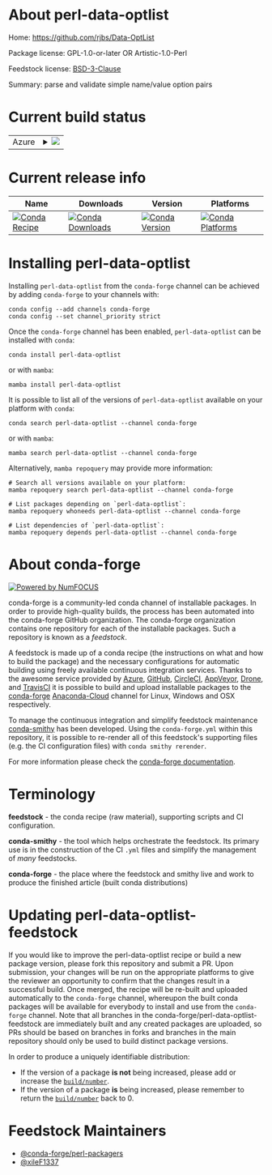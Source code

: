 About perl-data-optlist
=======================

Home: https://github.com/rjbs/Data-OptList

Package license: GPL-1.0-or-later OR Artistic-1.0-Perl

Feedstock license: [BSD-3-Clause](https://github.com/conda-forge/perl-data-optlist-feedstock/blob/main/LICENSE.txt)

Summary: parse and validate simple name/value option pairs

Current build status
====================


<table>
    
  <tr>
    <td>Azure</td>
    <td>
      <details>
        <summary>
          <a href="https://dev.azure.com/conda-forge/feedstock-builds/_build/latest?definitionId=18271&branchName=main">
            <img src="https://dev.azure.com/conda-forge/feedstock-builds/_apis/build/status/perl-data-optlist-feedstock?branchName=main">
          </a>
        </summary>
        <table>
          <thead><tr><th>Variant</th><th>Status</th></tr></thead>
          <tbody><tr>
              <td>linux_64</td>
              <td>
                <a href="https://dev.azure.com/conda-forge/feedstock-builds/_build/latest?definitionId=18271&branchName=main">
                  <img src="https://dev.azure.com/conda-forge/feedstock-builds/_apis/build/status/perl-data-optlist-feedstock?branchName=main&jobName=linux&configuration=linux%20linux_64_" alt="variant">
                </a>
              </td>
            </tr><tr>
              <td>osx_64</td>
              <td>
                <a href="https://dev.azure.com/conda-forge/feedstock-builds/_build/latest?definitionId=18271&branchName=main">
                  <img src="https://dev.azure.com/conda-forge/feedstock-builds/_apis/build/status/perl-data-optlist-feedstock?branchName=main&jobName=osx&configuration=osx%20osx_64_" alt="variant">
                </a>
              </td>
            </tr>
          </tbody>
        </table>
      </details>
    </td>
  </tr>
</table>

Current release info
====================

| Name | Downloads | Version | Platforms |
| --- | --- | --- | --- |
| [![Conda Recipe](https://img.shields.io/badge/recipe-perl--data--optlist-green.svg)](https://anaconda.org/conda-forge/perl-data-optlist) | [![Conda Downloads](https://img.shields.io/conda/dn/conda-forge/perl-data-optlist.svg)](https://anaconda.org/conda-forge/perl-data-optlist) | [![Conda Version](https://img.shields.io/conda/vn/conda-forge/perl-data-optlist.svg)](https://anaconda.org/conda-forge/perl-data-optlist) | [![Conda Platforms](https://img.shields.io/conda/pn/conda-forge/perl-data-optlist.svg)](https://anaconda.org/conda-forge/perl-data-optlist) |

Installing perl-data-optlist
============================

Installing `perl-data-optlist` from the `conda-forge` channel can be achieved by adding `conda-forge` to your channels with:

```
conda config --add channels conda-forge
conda config --set channel_priority strict
```

Once the `conda-forge` channel has been enabled, `perl-data-optlist` can be installed with `conda`:

```
conda install perl-data-optlist
```

or with `mamba`:

```
mamba install perl-data-optlist
```

It is possible to list all of the versions of `perl-data-optlist` available on your platform with `conda`:

```
conda search perl-data-optlist --channel conda-forge
```

or with `mamba`:

```
mamba search perl-data-optlist --channel conda-forge
```

Alternatively, `mamba repoquery` may provide more information:

```
# Search all versions available on your platform:
mamba repoquery search perl-data-optlist --channel conda-forge

# List packages depending on `perl-data-optlist`:
mamba repoquery whoneeds perl-data-optlist --channel conda-forge

# List dependencies of `perl-data-optlist`:
mamba repoquery depends perl-data-optlist --channel conda-forge
```


About conda-forge
=================

[![Powered by
NumFOCUS](https://img.shields.io/badge/powered%20by-NumFOCUS-orange.svg?style=flat&colorA=E1523D&colorB=007D8A)](https://numfocus.org)

conda-forge is a community-led conda channel of installable packages.
In order to provide high-quality builds, the process has been automated into the
conda-forge GitHub organization. The conda-forge organization contains one repository
for each of the installable packages. Such a repository is known as a *feedstock*.

A feedstock is made up of a conda recipe (the instructions on what and how to build
the package) and the necessary configurations for automatic building using freely
available continuous integration services. Thanks to the awesome service provided by
[Azure](https://azure.microsoft.com/en-us/services/devops/), [GitHub](https://github.com/),
[CircleCI](https://circleci.com/), [AppVeyor](https://www.appveyor.com/),
[Drone](https://cloud.drone.io/welcome), and [TravisCI](https://travis-ci.com/)
it is possible to build and upload installable packages to the
[conda-forge](https://anaconda.org/conda-forge) [Anaconda-Cloud](https://anaconda.org/)
channel for Linux, Windows and OSX respectively.

To manage the continuous integration and simplify feedstock maintenance
[conda-smithy](https://github.com/conda-forge/conda-smithy) has been developed.
Using the ``conda-forge.yml`` within this repository, it is possible to re-render all of
this feedstock's supporting files (e.g. the CI configuration files) with ``conda smithy rerender``.

For more information please check the [conda-forge documentation](https://conda-forge.org/docs/).

Terminology
===========

**feedstock** - the conda recipe (raw material), supporting scripts and CI configuration.

**conda-smithy** - the tool which helps orchestrate the feedstock.
                   Its primary use is in the construction of the CI ``.yml`` files
                   and simplify the management of *many* feedstocks.

**conda-forge** - the place where the feedstock and smithy live and work to
                  produce the finished article (built conda distributions)


Updating perl-data-optlist-feedstock
====================================

If you would like to improve the perl-data-optlist recipe or build a new
package version, please fork this repository and submit a PR. Upon submission,
your changes will be run on the appropriate platforms to give the reviewer an
opportunity to confirm that the changes result in a successful build. Once
merged, the recipe will be re-built and uploaded automatically to the
`conda-forge` channel, whereupon the built conda packages will be available for
everybody to install and use from the `conda-forge` channel.
Note that all branches in the conda-forge/perl-data-optlist-feedstock are
immediately built and any created packages are uploaded, so PRs should be based
on branches in forks and branches in the main repository should only be used to
build distinct package versions.

In order to produce a uniquely identifiable distribution:
 * If the version of a package **is not** being increased, please add or increase
   the [``build/number``](https://docs.conda.io/projects/conda-build/en/latest/resources/define-metadata.html#build-number-and-string).
 * If the version of a package **is** being increased, please remember to return
   the [``build/number``](https://docs.conda.io/projects/conda-build/en/latest/resources/define-metadata.html#build-number-and-string)
   back to 0.

Feedstock Maintainers
=====================

* [@conda-forge/perl-packagers](https://github.com/conda-forge/perl-packagers/)
* [@xileF1337](https://github.com/xileF1337/)

